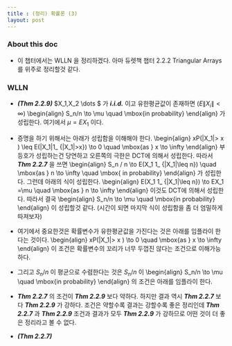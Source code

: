 ```yaml
---
title : (정리) 확률론 (3) 
layout: post
--- 
```


### About this doc 

- 이 챕터에서는 WLLN 을 정리하겠다. 아마 듀렛책 챕터 2.2.2 Triangular Arrays 를 위주로 정리할것 같다. 

### WLLN 

- ***(Thm 2.2.9)*** $X_1,X_2 \dots $ 가 ***i.i.d.*** 이고 유한평균값이 존재하면 ($E\|X_i\|<\infty$) 
\begin{align}
S_n/n \to \mu \quad \mbox{in probability} 
\end{align}
가 성립한다. 여기에서 $\mu=EX_1$ 이다. 

- 증명을 하기 위해서는 아래가 성립함을 이해해야 한다. 
\begin{align}
xP(\|X_1\|> x ) \leq E(\|X_1\|1_ {\|X_1\|>x}) \to 0 \quad \mbox{as } x \to \infty 
\end{align}
부등호가 성립하는건 당연하고 오른쪽의 극한은 DCT에 의해서 성립한다. 따라서 ***Thm 2.2.7*** 을 쓰면 
\begin{align}
S_n / n \to E(X_1 1_ {\|X_1\|\leq n}) \quad \mbox{as } n \to \infty \quad \mbox{ in probability} 
\end{align} 
가 성립한다. 그런데 아래의 식이 성립한다. 
\begin{align}
E(X_1 1_ {\|X_1\|\leq n}) \to EX_1 =\mu \quad \mbox{as } n \to \infty 
\end{align}
이것도 DCT에 의해서 성립한다. 따라서 결국 
\begin{align}
S_n/n \to \mu \quad \mbox{in probability} 
\end{align}
이 성립할것 같다. (시간이 되면 마지막 식이 성립함을 좀 더 엄밀하게 따져보자)

- 여기에서 중요한것은 확률변수가 유한평균값을 가진다는 것은 아래를 임플라이 한다는 것이다. 
\begin{align}
xP(\|X_1\|> x ) \to 0 \quad \mbox{as } x \to \infty 
\end{align}
이 조건은 확률변수의 꼬리가 너무 두껍진 않다는 조건으로 이해가능하다. 

- 그리고 $S_n/n$ 이 평균으로 수렴한다는 것은 $S_n/n$ 이 
\begin{align}
S_n/n \to \mu \quad \mbox{in probability} 
\end{align}
의 조건은 아래를 임플라이 한다. 



- ***Thm 2.2.7*** 의 조건이 ***Thm 2.2.9*** 보다 약하다. 하지만 결과 역시 ***Thm 2.2.7*** 보다 ***Thm 2.2.9*** 가 강하다. 조건은 약할수록 결과는 강할수록 좋은 정리인데 ***Thm 2.2.7*** 과 ***Thm 2.2.9*** 조건과 결과가 모두 ***Thm 2.2.9*** 가 강하므로 어떤 것이 더 좋은 정리라고 볼 수 없다. 

- ***(Thm 2.2.7)*** 
